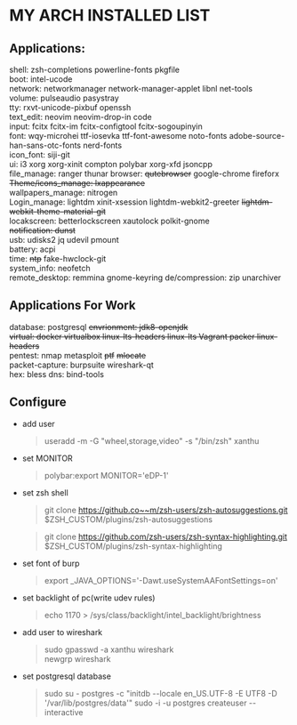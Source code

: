 # MY ARCH INSTALLED LIST
## Applications:
shell: zsh-completions powerline-fonts pkgfile  
boot: intel-ucode  
network: networkmanager  network-manager-applet libnl net-tools  
volume: pulseaudio pasystray  
tty: rxvt-unicode-pixbuf openssh  
text_edit: neovim neovim-drop-in code  
input: fcitx fcitx-im fcitx-configtool fcitx-sogoupinyin  
font: wqy-microhei ttf-iosevka ttf-font-awesome noto-fonts adobe-source-han-sans-otc-fonts nerd-fonts  
icon_font: siji-git  
ui: i3 xorg xorg-xinit compton polybar xorg-xfd jsoncpp  
file_manage: ranger thunar 
browser: ~~qutebrowser~~ google-chrome fireforx  
~~Theme/icons_manage: lxappearance~~  
wallpapers_manage: nitrogen  
Login_manage: lightdm xinit-xsession lightdm-webkit2-greeter ~~lightdm-webkit-theme-material-git~~  
locakscreen: betterlockscreen xautolock polkit-gnome  
~~notification: dunst~~  
usb: udisks2 jq udevil pmount  
battery: acpi  
time: ~~ntp~~ fake-hwclock-git  
system_info: neofetch  
remote_desktop: remmina gnome-keyring
de/compression: zip unarchiver

## Applications For Work
database: postgresql
~~envrionment: jdk8-openjdk~~  
~~virtual: docker virtualbox linux-lts-headers linux-lts Vagrant packer linux-headers~~  
pentest: nmap metasploit ~~ptf~~ ~~mlocate~~  
packet-capture: burpsuite wireshark-qt  
hex: bless 
dns: bind-tools

## Configure
* add user
    > useradd -m -G "wheel,storage,video" -s "/bin/zsh" xanthu
* set MONITOR
    > polybar:export MONITOR='eDP-1'
* set zsh shell    
    > git clone https://github.co~~m/zsh-users/zsh-autosuggestions.git $ZSH_CUSTOM/plugins/zsh-autosuggestions  

    > git clone https://github.com/zsh-users/zsh-syntax-highlighting.git $ZSH_CUSTOM/plugins/zsh-syntax-highlighting
* set font of burp    
    > export _JAVA_OPTIONS='-Dawt.useSystemAAFontSettings=on'
* set backlight of pc(write udev rules)
    > echo 1170 > /sys/class/backlight/intel_backlight/brightness
* add user to wireshark
    > sudo gpasswd -a xanthu wireshark  
    > newgrp wireshark  
* set postgresql database
    > sudo su - postgres -c "initdb --locale en_US.UTF-8 -E UTF8 -D '/var/lib/postgres/data'"
    > sudo -i -u postgres createuser --interactive
